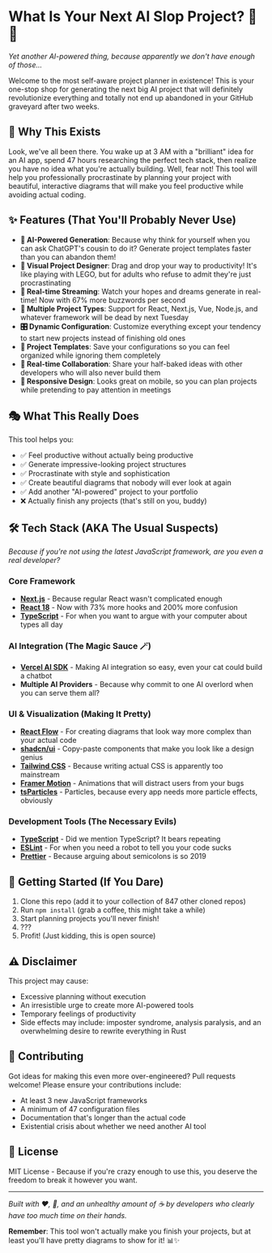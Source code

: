 # What Is Your Next AI Slop Project? 🤖💩

*Yet another AI-powered thing, because apparently we don't have enough of those...*

Welcome to the most self-aware project planner in existence! This is your one-stop shop for generating the next big AI project that will definitely revolutionize everything and totally not end up abandoned in your GitHub graveyard after two weeks.

## 🎪 Why This Exists

Look, we've all been there. You wake up at 3 AM with a "brilliant" idea for an AI app, spend 47 hours researching the perfect tech stack, then realize you have no idea what you're actually building. Well, fear not! This tool will help you professionally procrastinate by planning your project with beautiful, interactive diagrams that will make you feel productive while avoiding actual coding.

## ✨ Features (That You'll Probably Never Use)

- **🤖 AI-Powered Generation**: Because why think for yourself when you can ask ChatGPT's cousin to do it? Generate project templates faster than you can abandon them!
- **🎨 Visual Project Designer**: Drag and drop your way to productivity! It's like playing with LEGO, but for adults who refuse to admit they're just procrastinating
- **🚀 Real-time Streaming**: Watch your hopes and dreams generate in real-time! Now with 67% more buzzwords per second
- **📁 Multiple Project Types**: Support for React, Next.js, Vue, Node.js, and whatever framework will be dead by next Tuesday
- **🎛️ Dynamic Configuration**: Customize everything except your tendency to start new projects instead of finishing old ones
- **💾 Project Templates**: Save your configurations so you can feel organized while ignoring them completely
- **🔄 Real-time Collaboration**: Share your half-baked ideas with other developers who will also never build them
- **📱 Responsive Design**: Looks great on mobile, so you can plan projects while pretending to pay attention in meetings

## 🎭 What This Really Does

This tool helps you:
- ✅ Feel productive without actually being productive
- ✅ Generate impressive-looking project structures
- ✅ Procrastinate with style and sophistication  
- ✅ Create beautiful diagrams that nobody will ever look at again
- ✅ Add another "AI-powered" project to your portfolio
- ❌ Actually finish any projects (that's still on you, buddy)

## 🛠️ Tech Stack (AKA The Usual Suspects)

*Because if you're not using the latest JavaScript framework, are you even a real developer?*

### Core Framework
- **[Next.js](https://nextjs.org)** - Because regular React wasn't complicated enough
- **[React 18](https://react.dev)** - Now with 73% more hooks and 200% more confusion
- **[TypeScript](https://typescriptlang.org)** - For when you want to argue with your computer about types all day

### AI Integration (The Magic Sauce 🪄)
- **[Vercel AI SDK](https://sdk.vercel.ai)** - Making AI integration so easy, even your cat could build a chatbot
- **Multiple AI Providers** - Because why commit to one AI overlord when you can serve them all?

### UI & Visualization (Making It Pretty)
- **[React Flow](https://reactflow.dev)** - For creating diagrams that look way more complex than your actual code
- **[shadcn/ui](https://ui.shadcn.com)** - Copy-paste components that make you look like a design genius
- **[Tailwind CSS](https://tailwindcss.com)** - Because writing actual CSS is apparently too mainstream
- **[Framer Motion](https://framer.com/motion)** - Animations that will distract users from your bugs
- **[tsParticles](https://particles.js.org)** - Particles, because every app needs more particle effects, obviously

### Development Tools (The Necessary Evils)
- **[TypeScript](https://typescriptlang.org)** - Did we mention TypeScript? It bears repeating
- **[ESLint](https://eslint.org)** - For when you need a robot to tell you your code sucks
- **[Prettier](https://prettier.io)** - Because arguing about semicolons is so 2019

## 🚀 Getting Started (If You Dare)

1. Clone this repo (add it to your collection of 847 other cloned repos)
2. Run `npm install` (grab a coffee, this might take a while)
3. Start planning projects you'll never finish!
4. ???
5. Profit! (Just kidding, this is open source)

## ⚠️ Disclaimer

This project may cause:
- Excessive planning without execution
- An irresistible urge to create more AI-powered tools
- Temporary feelings of productivity
- Side effects may include: imposter syndrome, analysis paralysis, and an overwhelming desire to rewrite everything in Rust

## 🤝 Contributing

Got ideas for making this even more over-engineered? Pull requests welcome! Please ensure your contributions include:
- At least 3 new JavaScript frameworks
- A minimum of 47 configuration files
- Documentation that's longer than the actual code
- Existential crisis about whether we need another AI tool

## 📜 License

MIT License - Because if you're crazy enough to use this, you deserve the freedom to break it however you want.

---

*Built with ❤️, 🤖, and an unhealthy amount of ☕ by developers who clearly have too much time on their hands.*

**Remember**: This tool won't actually make you finish your projects, but at least you'll have pretty diagrams to show for it! 📊✨

